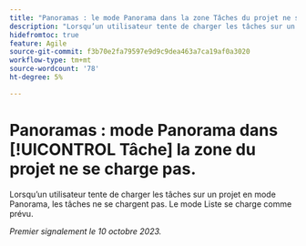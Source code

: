 ```yaml
---
title: "Panoramas : le mode Panorama dans la zone Tâches du projet ne se charge pas"
description: "Lorsqu’un utilisateur tente de charger les tâches sur un projet en mode Panorama, les tâches ne se chargent pas. Le mode Liste se charge comme prévu."
hidefromtoc: true
feature: Agile
source-git-commit: f3b70e2fa79597e9d9c9dea463a7ca19af0a3020
workflow-type: tm+mt
source-wordcount: '78'
ht-degree: 5%

---
```



# Panoramas : mode Panorama dans [!UICONTROL Tâche] la zone du projet ne se charge pas.

Lorsqu’un utilisateur tente de charger les tâches sur un projet en mode Panorama, les tâches ne se chargent pas. Le mode Liste se charge comme prévu.

_Premier signalement le 10 octobre 2023._

